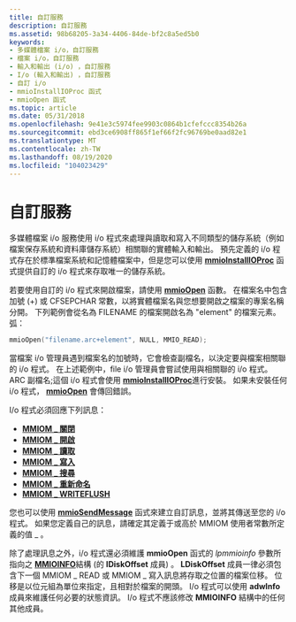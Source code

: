 ```yaml
---
title: 自訂服務
description: 自訂服務
ms.assetid: 98b68205-3a34-4406-84de-bf2c8a5ed5b0
keywords:
- 多媒體檔案 i/o，自訂服務
- 檔案 i/o，自訂服務
- 輸入和輸出 (i/o) ，自訂服務
- I/o (輸入和輸出) ，自訂服務
- 自訂 i/o
- mmioInstallIOProc 函式
- mmioOpen 函式
ms.topic: article
ms.date: 05/31/2018
ms.openlocfilehash: 9e41e3c5974fee9903c0864b1cfefccc8354b26a
ms.sourcegitcommit: ebd3ce6908ff865f1ef66f2fc96769be0aad82e1
ms.translationtype: MT
ms.contentlocale: zh-TW
ms.lasthandoff: 08/19/2020
ms.locfileid: "104023429"
---
```

# <a name="custom-services"></a>自訂服務

多媒體檔案 i/o 服務使用 i/o 程式來處理與讀取和寫入不同類型的儲存系統（例如檔案保存系統和資料庫儲存系統）相關聯的實體輸入和輸出。 預先定義的 i/o 程式存在於標準檔案系統和記憶體檔案中，但是您可以使用 [**mmioInstallIOProc**](/windows/win32/api/mmiscapi/nf-mmiscapi-mmioinstallioproc) 函式提供自訂的 i/o 程式來存取唯一的儲存系統。

若要使用自訂的 i/o 程式來開啟檔案，請使用 [**mmioOpen**](/windows/win32/api/mmiscapi/nf-mmiscapi-mmioopen) 函數。 在檔案名中包含加號 (+) 或 CFSEPCHAR 常數，以將實體檔案名與您想要開啟之檔案的專案名稱分開。 下列範例會從名為 FILENAME 的檔案開啟名為 "element" 的檔案元素。弧：


```C++
mmioOpen("filename.arc+element", NULL, MMIO_READ); 
```



當檔案 i/o 管理員遇到檔案名的加號時，它會檢查副檔名，以決定要與檔案相關聯的 i/o 程式。 在上述範例中，file i/o 管理員會嘗試使用與相關聯的 i/o 程式。ARC 副檔名;這個 i/o 程式會使用 [**mmioInstallIOProc**](/windows/win32/api/mmiscapi/nf-mmiscapi-mmioinstallioproc)進行安裝。 如果未安裝任何 i/o 程式， [**mmioOpen**](/windows/win32/api/mmiscapi/nf-mmiscapi-mmioopen) 會傳回錯誤。

I/o 程式必須回應下列訊息：

-   [**MMIOM \_ 關閉**](mmiom-close.md)
-   [**MMIOM \_ 開啟**](mmiom-open.md)
-   [**MMIOM \_ 讀取**](mmiom-read.md)
-   [**MMIOM \_ 寫入**](mmiom-write.md)
-   [**MMIOM \_ 搜尋**](mmiom-seek.md)
-   [**MMIOM \_ 重新命名**](mmiom-rename.md)
-   [**MMIOM \_ WRITEFLUSH**](mmiom-writeflush.md)

您也可以使用 [**mmioSendMessage**](/windows/win32/api/mmiscapi/nf-mmiscapi-mmiosendmessage) 函式來建立自訂訊息，並將其傳送至您的 i/o 程式。 如果您定義自己的訊息，請確定其定義于或高於 MMIOM 使用者常數所定義的值 \_ 。

除了處理訊息之外，i/o 程式還必須維護 **mmioOpen** 函式的 *lpmmioinfo* 參數所指向之 [**MMIOINFO**](/previous-versions//dd757322(v=vs.85))結構 (的 **lDiskOffset** 成員) 。 **LDiskOffset** 成員一律必須包含下一個 MMIOM \_ READ 或 MMIOM \_ 寫入訊息將存取之位置的檔案位移。 位移是以位元組為單位來指定，且相對於檔案的開頭。 I/o 程式可以使用 **adwInfo** 成員來維護任何必要的狀態資訊。 I/o 程式不應該修改 **MMIOINFO** 結構中的任何其他成員。

 

 